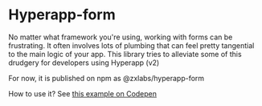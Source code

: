 # Hyperapp-form

No matter what framework you're using, working with forms
can be frustrating. It often involves lots of plumbing that can feel pretty
tangential to the main logic of your app. This library tries to
alleviate some of this drudgery for developers using Hyperapp (v2)

For now, it is published on npm as @zxlabs/hyperapp-form

How to use it? See [this example on Codepen](https://codepen.io/zaceno/pen/mdJBPxm?editors=0010)
